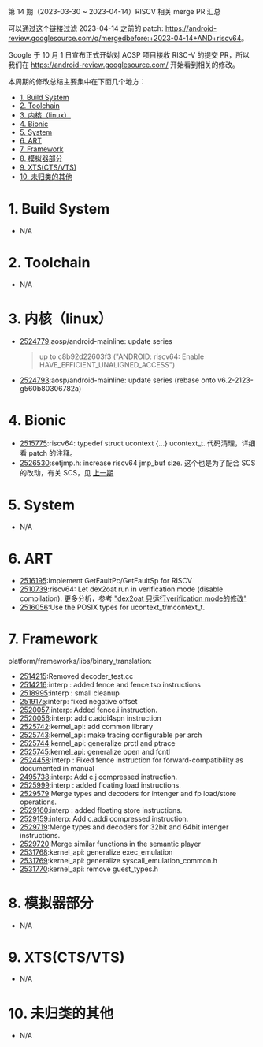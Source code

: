 第 14 期（2023-03-30 ~ 2023-04-14）RISCV 相关 merge PR 汇总

可以通过这个链接过滤 2023-04-14 之前的 patch: <https://android-review.googlesource.com/q/mergedbefore:+2023-04-14+AND+riscv64>。

Google 于 10 月 1 日宣布正式开始对 AOSP 项目接收 RISC-V 的提交 PR，所以我们在 <https://android-review.googlesource.com/> 开始看到相关的修改。

本周期的修改总结主要集中在下面几个地方：

<!-- TOC -->

- [1. Build System](#1-build-system)
- [2. Toolchain](#2-toolchain)
- [3. 内核（linux）](#3-内核linux)
- [4. Bionic](#4-bionic)
- [5. System](#5-system)
- [6. ART](#6-art)
- [7. Framework](#7-framework)
- [8. 模拟器部分](#8-模拟器部分)
- [9. XTS(CTS/VTS)](#9-xtsctsvts)
- [10. 未归类的其他](#10-未归类的其他)

<!-- /TOC -->

# 1. Build System

- N/A

# 2. Toolchain

- N/A

# 3. 内核（linux）

- [2524779][2524779]:aosp/android-mainline: update series
  > up to c8b92d22603f3 ("ANDROID: riscv64: Enable HAVE_EFFICIENT_UNALIGNED_ACCESS")
- [2524793][2524793]:aosp/android-mainline: update series (rebase onto v6.2-2123-g560b80306782a)

# 4. Bionic

- [2515775][2515775]:riscv64: typedef struct ucontext {...} ucontext_t. 代码清理，详细看 patch 的注释。
- [2526530][2526530]:setjmp.h: increase riscv64 jmp_buf size. 这个也是为了配合 SCS 的改动，有关 SCS，见 [上一期](./2023-03-31.md)

# 5. System

- N/A

# 6. ART

- [2516195][2516195]:Implement GetFaultPc/GetFaultSp for RISCV
- [2510739][2510739]:riscv64: Let dex2oat run in verification mode (disable compilation). 更多分析，参考 ["dex2oat 只运行verification mode的修改"][1]
- [2516056][2516056]:Use the POSIX types for ucontext_t/mcontext_t.

# 7. Framework

platform/frameworks/libs/binary_translation:
- [2514215][2514215]:Removed decoder_test.cc
- [2514216][2514216]:interp : added fence and fence.tso instructions
- [2518995][2518995]:interp : small cleanup
- [2519175][2519175]:interp: fixed negative offset
- [2520057][2520057]:interp: Added fence.i instruction.
- [2520056][2520056]:interp: add c.addi4spn instruction
- [2525742][2525742]:kernel_api: add common library
- [2525743][2525743]:kernel_api: make tracing configurable per arch
- [2525744][2525744]:kernel_api: generalize prctl and ptrace
- [2525745][2525745]:kernel_api: generalize open and fcntl
- [2524458][2524458]:interp : Fixed fence instruction for forward-compatibility as documented in manual
- [2495738][2495738]:interp: Add c.j compressed instruction.
- [2525999][2525999]:interp : added floating load instructions.
- [2529579][2529579]:Merge types and decoders for intenger and fp load/store operations.
- [2529160][2529160]:interp : added floating store instructions.
- [2529159][2529159]:interp: Add c.addi compressed instruction.
- [2529719][2529719]:Merge types and decoders for 32bit and 64bit intenger instructions.
- [2529720][2529720]:Merge similar functions in the semantic player
- [2531768][2531768]:kernel_api: generalize exec_emulation
- [2531769][2531769]:kernel_api: generalize syscall_emulation_common.h
- [2531770][2531770]:kernel_api: remove guest_types.h

# 8. 模拟器部分

- N/A

# 9. XTS(CTS/VTS)

- N/A

# 10. 未归类的其他

- N/A


[2514215]:https://android-review.googlesource.com/c/platform/frameworks/libs/binary_translation/+/2514215
[2516195]:https://android-review.googlesource.com/c/platform/art/+/2516195
[2510739]:https://android-review.googlesource.com/c/platform/art/+/2510739
[2516056]:https://android-review.googlesource.com/c/platform/art/+/2516056
[2514216]:https://android-review.googlesource.com/c/platform/frameworks/libs/binary_translation/+/2514216
[2518995]:https://android-review.googlesource.com/c/platform/frameworks/libs/binary_translation/+/2518995
[2515775]:https://android-review.googlesource.com/c/platform/bionic/+/2515775
[2519175]:https://android-review.googlesource.com/c/platform/frameworks/libs/binary_translation/+/2519175
[2524779]:https://android-review.googlesource.com/c/kernel/common-patches/+/2524779
[2524793]:https://android-review.googlesource.com/c/kernel/common-patches/+/2524793
[2520057]:https://android-review.googlesource.com/c/platform/frameworks/libs/binary_translation/+/2520057
[2520056]:https://android-review.googlesource.com/c/platform/frameworks/libs/binary_translation/+/2520056
[2525742]:https://android-review.googlesource.com/c/platform/frameworks/libs/binary_translation/+/2525742
[2525743]:https://android-review.googlesource.com/c/platform/frameworks/libs/binary_translation/+/2525743
[2525744]:https://android-review.googlesource.com/c/platform/frameworks/libs/binary_translation/+/2525744
[2525745]:https://android-review.googlesource.com/c/platform/frameworks/libs/binary_translation/+/2525745
[2524458]:https://android-review.googlesource.com/c/platform/frameworks/libs/binary_translation/+/2524458
[2526530]:https://android-review.googlesource.com/c/platform/bionic/+/2526530
[2495738]:https://android-review.googlesource.com/c/platform/frameworks/libs/binary_translation/+/2495738
[2525999]:https://android-review.googlesource.com/c/platform/frameworks/libs/binary_translation/+/2525999
[2529579]:https://android-review.googlesource.com/c/platform/frameworks/libs/binary_translation/+/2529579
[2529160]:https://android-review.googlesource.com/c/platform/frameworks/libs/binary_translation/+/2529160
[2529159]:https://android-review.googlesource.com/c/platform/frameworks/libs/binary_translation/+/2529159
[2529719]:https://android-review.googlesource.com/c/platform/frameworks/libs/binary_translation/+/2529719
[2529720]:https://android-review.googlesource.com/c/platform/frameworks/libs/binary_translation/+/2529720
[2531768]:https://android-review.googlesource.com/c/platform/frameworks/libs/binary_translation/+/2531768
[2531769]:https://android-review.googlesource.com/c/platform/frameworks/libs/binary_translation/+/2531769
[2531770]:https://android-review.googlesource.com/c/platform/frameworks/libs/binary_translation/+/2531770

[1]:https://zhuanlan.zhihu.com/p/627302574